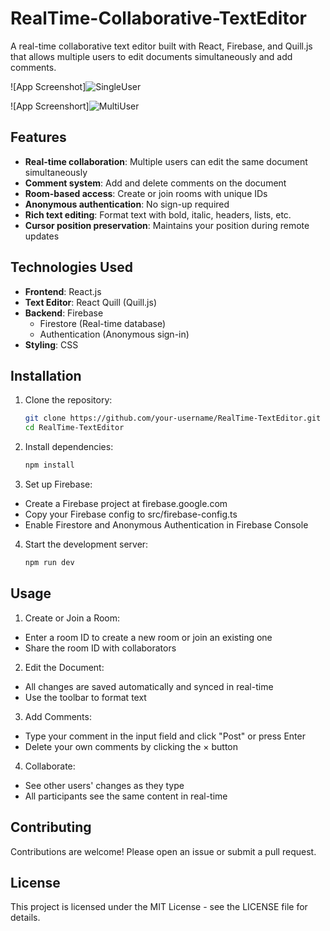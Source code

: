 # RealTime-Collaborative-TextEditor

A real-time collaborative text editor built with React, Firebase, and Quill.js that allows multiple users to edit documents simultaneously and add comments.

![App Screenshot]![SingleUser](https://github.com/user-attachments/assets/1721bcb3-9a00-43b5-a531-7f40584455f9)

![App Screenshort]![MultiUser](https://github.com/user-attachments/assets/440eb29c-6445-434a-91db-5ce7915e70e8)

## Features

- **Real-time collaboration**: Multiple users can edit the same document simultaneously
- **Comment system**: Add and delete comments on the document
- **Room-based access**: Create or join rooms with unique IDs
- **Anonymous authentication**: No sign-up required
- **Rich text editing**: Format text with bold, italic, headers, lists, etc.
- **Cursor position preservation**: Maintains your position during remote updates

## Technologies Used

- **Frontend**: React.js
- **Text Editor**: React Quill (Quill.js)
- **Backend**: Firebase
  - Firestore (Real-time database)
  - Authentication (Anonymous sign-in)
- **Styling**: CSS

## Installation

1. Clone the repository:
   ```bash
   git clone https://github.com/your-username/RealTime-TextEditor.git
   cd RealTime-TextEditor
   ```
2. Install dependencies:
   ```bash
   npm install
   ```
3. Set up Firebase:

- Create a Firebase project at firebase.google.com
- Copy your Firebase config to src/firebase-config.ts
- Enable Firestore and Anonymous Authentication in Firebase Console

4. Start the development server:
   ```bash
   npm run dev
   ```

## Usage

1. Create or Join a Room:

- Enter a room ID to create a new room or join an existing one
- Share the room ID with collaborators

2. Edit the Document:

- All changes are saved automatically and synced in real-time
- Use the toolbar to format text

3. Add Comments:

- Type your comment in the input field and click "Post" or press Enter
- Delete your own comments by clicking the × button

4. Collaborate:

- See other users' changes as they type
- All participants see the same content in real-time

## Contributing

Contributions are welcome! Please open an issue or submit a pull request.

## License

This project is licensed under the MIT License - see the LICENSE file for details.
